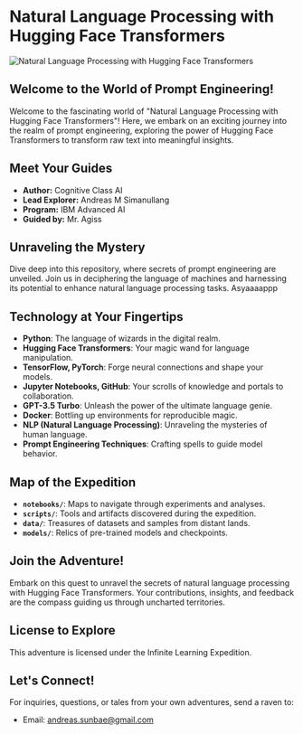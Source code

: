 # Natural Language Processing with Hugging Face Transformers
![Natural Language Processing with Hugging Face Transformers](https://www.datanami.com/wp-content/uploads/2023/08/ibm-hugging-face-300x222.png)
## Welcome to the World of Prompt Engineering!

Welcome to the fascinating world of "Natural Language Processing with Hugging Face Transformers"! Here, we embark on an exciting journey into the realm of prompt engineering, exploring the power of Hugging Face Transformers to transform raw text into meaningful insights.

## Meet Your Guides

- **Author:** Cognitive Class AI
- **Lead Explorer:** Andreas M Simanullang
- **Program:** IBM Advanced AI
- **Guided by:** Mr. Agiss

## Unraveling the Mystery

Dive deep into this repository, where secrets of prompt engineering are unveiled. Join us in deciphering the language of machines and harnessing its potential to enhance natural language processing tasks. Asyaaaappp

## Technology at Your Fingertips

- **Python**: The language of wizards in the digital realm.
- **Hugging Face Transformers**: Your magic wand for language manipulation.
- **TensorFlow, PyTorch**: Forge neural connections and shape your models.
- **Jupyter Notebooks, GitHub**: Your scrolls of knowledge and portals to collaboration.
- **GPT-3.5 Turbo**: Unleash the power of the ultimate language genie.
- **Docker**: Bottling up environments for reproducible magic.
- **NLP (Natural Language Processing)**: Unraveling the mysteries of human language.
- **Prompt Engineering Techniques**: Crafting spells to guide model behavior.

## Map of the Expedition

- **`notebooks/`**: Maps to navigate through experiments and analyses.
- **`scripts/`**: Tools and artifacts discovered during the expedition.
- **`data/`**: Treasures of datasets and samples from distant lands.
- **`models/`**: Relics of pre-trained models and checkpoints.

## Join the Adventure!

Embark on this quest to unravel the secrets of natural language processing with Hugging Face Transformers. Your contributions, insights, and feedback are the compass guiding us through uncharted territories.

## License to Explore

This adventure is licensed under the Infinite Learning Expedition.

## Let's Connect!

For inquiries, questions, or tales from your own adventures, send a raven to:
- Email: andreas.sunbae@gmail.com
```
